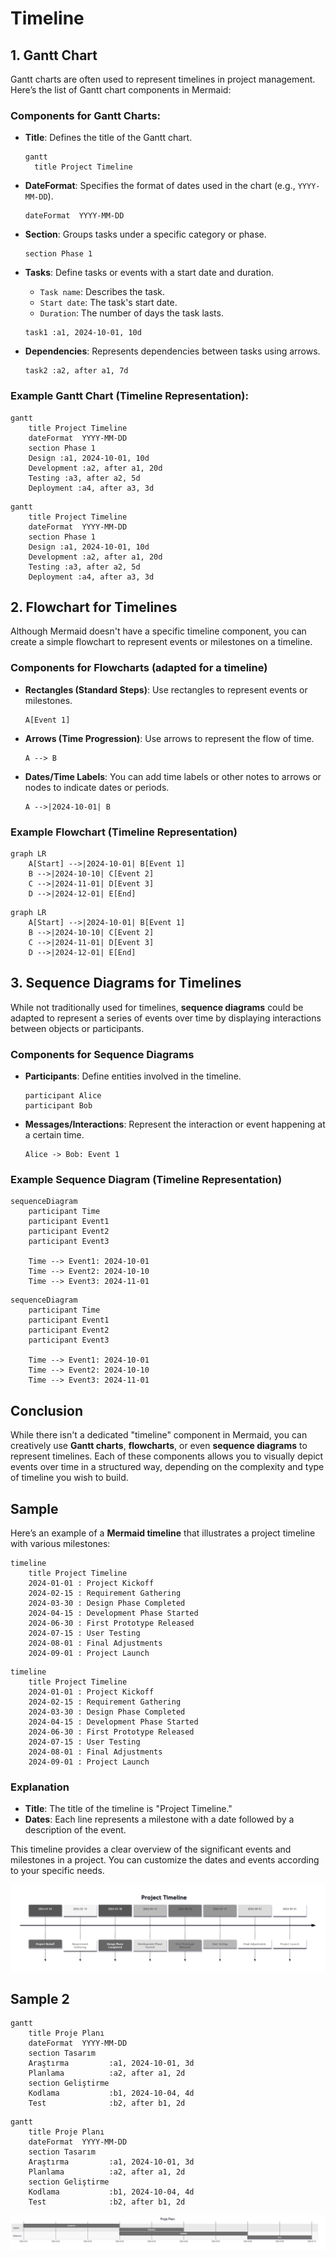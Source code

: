 # Timeline

## 1. **Gantt Chart**

Gantt charts are often used to represent timelines in project management. Here’s the list of Gantt chart components in Mermaid:

### Components for Gantt Charts:

- **Title**: Defines the title of the Gantt chart.
  ```
  gantt
    title Project Timeline
  ```
  
- **DateFormat**: Specifies the format of dates used in the chart (e.g., `YYYY-MM-DD`).
  ```
  dateFormat  YYYY-MM-DD
  ```

- **Section**: Groups tasks under a specific category or phase.
  ```
  section Phase 1
  ```

- **Tasks**: Define tasks or events with a start date and duration.
  - `Task name`: Describes the task.
  - `Start date`: The task's start date.
  - `Duration`: The number of days the task lasts.
  ```
  task1 :a1, 2024-10-01, 10d
  ```

- **Dependencies**: Represents dependencies between tasks using arrows.
  ```
  task2 :a2, after a1, 7d
  ```

### Example Gantt Chart (Timeline Representation):

```
gantt
    title Project Timeline
    dateFormat  YYYY-MM-DD
    section Phase 1
    Design :a1, 2024-10-01, 10d
    Development :a2, after a1, 20d
    Testing :a3, after a2, 5d
    Deployment :a4, after a3, 3d
```

```mermaid
gantt
    title Project Timeline
    dateFormat  YYYY-MM-DD
    section Phase 1
    Design :a1, 2024-10-01, 10d
    Development :a2, after a1, 20d
    Testing :a3, after a2, 5d
    Deployment :a4, after a3, 3d
```

## 2. **Flowchart** for Timelines

Although Mermaid doesn't have a specific timeline component, you can create a simple flowchart to represent events or milestones on a timeline.

### Components for Flowcharts (adapted for a timeline)

- **Rectangles (Standard Steps)**: Use rectangles to represent events or milestones.
  ```
  A[Event 1]
  ```

- **Arrows (Time Progression)**: Use arrows to represent the flow of time.
  ```
  A --> B
  ```

- **Dates/Time Labels**: You can add time labels or other notes to arrows or nodes to indicate dates or periods.
  ```
  A -->|2024-10-01| B
  ```

### Example Flowchart (Timeline Representation)

```
graph LR
    A[Start] -->|2024-10-01| B[Event 1]
    B -->|2024-10-10| C[Event 2]
    C -->|2024-11-01| D[Event 3]
    D -->|2024-12-01| E[End]
```

```mermaid
graph LR
    A[Start] -->|2024-10-01| B[Event 1]
    B -->|2024-10-10| C[Event 2]
    C -->|2024-11-01| D[Event 3]
    D -->|2024-12-01| E[End]
```

## 3. **Sequence Diagrams for Timelines**

While not traditionally used for timelines, **sequence diagrams** could be adapted to represent a series of events over time by displaying interactions between objects or participants.

### Components for Sequence Diagrams

- **Participants**: Define entities involved in the timeline.
  ```
  participant Alice
  participant Bob
  ```

- **Messages/Interactions**: Represent the interaction or event happening at a certain time.
  ```
  Alice -> Bob: Event 1
  ```

### Example Sequence Diagram (Timeline Representation)

```
sequenceDiagram
    participant Time
    participant Event1
    participant Event2
    participant Event3

    Time --> Event1: 2024-10-01
    Time --> Event2: 2024-10-10
    Time --> Event3: 2024-11-01

```

```mermaid
sequenceDiagram
    participant Time
    participant Event1
    participant Event2
    participant Event3

    Time --> Event1: 2024-10-01
    Time --> Event2: 2024-10-10
    Time --> Event3: 2024-11-01

```

## Conclusion

While there isn't a dedicated "timeline" component in Mermaid, you can creatively use **Gantt charts**, **flowcharts**, or even **sequence diagrams** to represent timelines. Each of these components allows you to visually depict events over time in a structured way, depending on the complexity and type of timeline you wish to build.

## Sample

Here’s an example of a **Mermaid timeline** that illustrates a project timeline with various milestones:

```
timeline
    title Project Timeline
    2024-01-01 : Project Kickoff
    2024-02-15 : Requirement Gathering
    2024-03-30 : Design Phase Completed
    2024-04-15 : Development Phase Started
    2024-06-30 : First Prototype Released
    2024-07-15 : User Testing
    2024-08-01 : Final Adjustments
    2024-09-01 : Project Launch
```

```mermaid
timeline
    title Project Timeline
    2024-01-01 : Project Kickoff
    2024-02-15 : Requirement Gathering
    2024-03-30 : Design Phase Completed
    2024-04-15 : Development Phase Started
    2024-06-30 : First Prototype Released
    2024-07-15 : User Testing
    2024-08-01 : Final Adjustments
    2024-09-01 : Project Launch
```

### Explanation

- **Title**: The title of the timeline is "Project Timeline."
- **Dates**: Each line represents a milestone with a date followed by a description of the event.

This timeline provides a clear overview of the significant events and milestones in a project. You can customize the dates and events according to your specific needs.

![](./images/project-plan.png)

## Sample 2

```
gantt
    title Proje Planı
    dateFormat  YYYY-MM-DD
    section Tasarım
    Araştırma         :a1, 2024-10-01, 3d
    Planlama          :a2, after a1, 2d
    section Geliştirme
    Kodlama           :b1, 2024-10-04, 4d
    Test              :b2, after b1, 2d
```


```mermaid
gantt
    title Proje Planı
    dateFormat  YYYY-MM-DD
    section Tasarım
    Araştırma         :a1, 2024-10-01, 3d
    Planlama          :a2, after a1, 2d
    section Geliştirme
    Kodlama           :b1, 2024-10-04, 4d
    Test              :b2, after b1, 2d
```

![](./images/timeline.png)